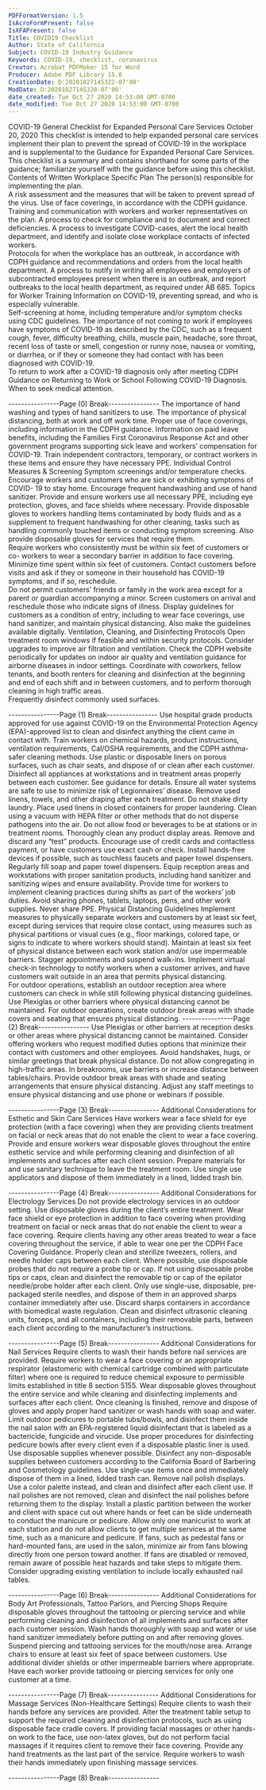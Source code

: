 ```yaml
---
PDFFormatVersion: 1.5
IsAcroFormPresent: false
IsXFAPresent: false
Title: COVID19 Checklist
Author: State of California
Subject: COVID-19 Industry Guidance
Keywords: COVID-19, checklist, coronavirus
Creator: Acrobat PDFMaker 15 for Word
Producer: Adobe PDF Library 15.0
CreationDate: D:20201027145322-07'00'
ModDate: D:20201027145328-07'00'
date_created: Tue Oct 27 2020 14:53:00 GMT-0700
date_modified: Tue Oct 27 2020 14:53:00 GMT-0700
---
```

 
COVID-19 General Checklist 
for Expanded Personal Care Services 
October 20, 2020 
This checklist is intended to help expanded personal care services implement their plan to 
prevent the spread of COVID-19 in the workplace and is supplemental to the Guidance for 
Expanded Personal Care Services. This checklist is a summary and contains shorthand for some 
parts of the guidance; familiarize yourself with the guidance before using this checklist. 
Contents of Written Workplace Specific Plan 
  The person(s) responsible for implementing the plan.  
  A risk assessment and the measures that will be taken to prevent spread of the 
virus. 
  Use of face coverings, in accordance with the CDPH guidance. 
  Training and communication with workers and worker representatives on the 
plan. 
  A process to check for compliance and to document and correct deficiencies. 
  A process to investigate COVID-cases, alert the local health department, and 
identify and isolate close workplace contacts of infected workers.  
  Protocols for when the workplace has an outbreak, in accordance with CDPH 
guidance and recommendations and orders from the local health department. 
  A process to notify in writing all employees and employers of subcontracted 
employees present when there is an outbreak, and report outbreaks to the local 
health department, as required under AB 685. 
Topics for Worker Training 
  Information on COVID-19, preventing spread, and who is especially vulnerable.  
  Self-screening at home, including temperature and/or symptom checks using 
CDC guidelines. 
  The importance of not coming to work if employees have symptoms of COVID-19 
as described by the CDC, such as a frequent cough, fever, difficulty breathing, 
chills, muscle pain, headache, sore throat, recent loss of taste or smell, congestion 
or runny nose, nausea or vomiting, or diarrhea, or if they or someone they had 
contact with has been diagnosed with COVID-19.  
  To return to work after a COVID-19 diagnosis only after meeting CDPH Guidance 
on Returning to Work or School Following COVID-19 Diagnosis. 
  When to seek medical attention. 
 
----------------Page (0) Break----------------
  The importance of hand washing and types of hand sanitizers to use. 
  The importance of physical distancing, both at work and off work time. 
  Proper use of face coverings, including information in the CDPH guidance. 
  Information on paid leave benefits, including the Families First Coronavirus 
Response Act and other government programs supporting sick leave and 
workers’ compensation for COVID-19. 
  Train independent contractors, temporary, or contract workers in these items and 
ensure they have necessary PPE. 
Individual Control Measures & Screening 
  Symptom screenings and/or temperature checks. 
  Encourage workers and customers who are sick or exhibiting symptoms of COVID-
19 to stay home. 
  Encourage frequent handwashing and use of hand sanitizer. 
  Provide and ensure workers use all necessary PPE, including eye protection, 
gloves, and face shields where necessary. 
  Provide disposable gloves to workers handling items contaminated by body fluids 
and as a supplement to frequent handwashing for other cleaning, tasks such as 
handling commonly touched items or conducting symptom screening. Also 
provide disposable gloves for services that require them.  
  Require workers who consistently must be within six feet of customers or co-
workers to wear a secondary barrier in addition to face covering. Minimize time 
spent within six feet of customers. 
  Contact customers before visits and ask if they or someone in their household has 
COVID-19 symptoms, and if so, reschedule.  
  Do not permit customers’ friends or family in the work area except for a parent or 
guardian accompanying a minor. 
  Screen customers on arrival and reschedule those who indicate signs of illness. 
  Display guidelines for customers as a condition of entry, including to wear face 
coverings, use hand sanitizer, and maintain physical distancing. Also make the 
guidelines available digitally. 
Ventilation, Cleaning, and Disinfecting Protocols 
  Open treatment room windows if feasible and within security protocols. 
  Consider upgrades to improve air filtration and ventilation. 
  Check the CDPH website periodically for updates on indoor air quality and 
ventilation guidance for airborne diseases in indoor settings. 
  Coordinate with coworkers, fellow tenants, and booth renters for cleaning and 
disinfection at the beginning and end of each shift and in between customers, 
and to perform thorough cleaning in high traffic areas.  
  Frequently disinfect commonly used surfaces. 
 
----------------Page (1) Break----------------
  Use hospital grade products approved for use against COVID-19 on the 
Environmental Protection Agency (EPA)-approved list to clean and disinfect 
anything the client came in contact with. Train workers on chemical hazards, 
product instructions, ventilation requirements, Cal/OSHA requirements, and the 
CDPH asthma-safer cleaning methods. 
  Use plastic or disposable liners on porous surfaces, such as chair seats, and 
dispose of or clean after each customer. 
  Disinfect all appliances at workstations and in treatment areas properly between 
each customer. See guidance for details. 
  Ensure all water systems are safe to use to minimize risk of Legionnaires’ disease. 
  Remove used linens, towels, and other draping after each treatment. Do not 
shake dirty laundry. Place used linens in closed containers for proper laundering. 
  Clean using a vacuum with HEPA filter or other methods that do not disperse 
pathogens into the air. 
  Do not allow food or beverages to be at stations or in treatment rooms. 
  Thoroughly clean any product display areas. Remove and discard any “test” 
products. 
  Encourage use of credit cards and contactless payment, or have customers use 
exact cash or check. 
  Install hands-free devices if possible, such as touchless faucets and paper towel 
dispensers. Regularly fill soap and paper towel dispensers. 
  Equip reception areas and workstations with proper sanitation products, including 
hand sanitizer and sanitizing wipes and ensure availability. 
  Provide time for workers to implement cleaning practices during shifts as part of 
the workers’ job duties. 
  Avoid sharing phones, tablets, laptops, pens, and other work supplies. Never 
share PPE. 
Physical Distancing Guidelines 
  Implement measures to physically separate workers and customers by at least six 
feet, except during services that require close contact, using measures such as 
physical partitions or visual cues (e.g., floor markings, colored tape, or signs to 
indicate to where workers should stand). 
  Maintain at least six feet of physical distance between each work station and/or 
use impermeable barriers. 
  Stagger appointments and suspend walk-ins. 
  Implement virtual check-in technology to notify workers when a customer arrives, 
and have customers wait outside in an area that permits physical distancing.  
  For outdoor operations, establish an outdoor reception area where customers 
can check in while still following physical distancing guidelines. Use Plexiglas or 
other barriers where physical distancing cannot be maintained. 
  For outdoor operations, create outdoor break areas with shade covers and 
seating that ensures physical distancing. 
----------------Page (2) Break----------------
  Use Plexiglas or other barriers at reception desks or other areas where physical 
distancing cannot be maintained. 
  Consider offering workers who request modified duties options that minimize their 
contact with customers and other employees. 
  Avoid handshakes, hugs, or similar greetings that break physical distance. 
  Do not allow congregating in high-traffic areas. 
  In breakrooms, use barriers or increase distance between tables/chairs. Provide 
outdoor break areas with shade and seating arrangements that ensure physical 
distancing. 
  Adjust any staff meetings to ensure physical distancing and use phone or 
webinars if possible. 
  
----------------Page (3) Break----------------
Additional Considerations for Esthetic and Skin 
Care Services 
  Have workers wear a face shield for eye protection (with a face covering) when 
they are providing clients treatment on facial or neck areas that do not enable 
the client to wear a face covering. 
  Provide and ensure workers wear disposable gloves throughout the entire esthetic 
service and while performing cleaning and disinfection of all implements and 
surfaces after each client session. 
  Prepare materials for and use sanitary technique to leave the treatment room. 
  Use single use applicators and dispose of them immediately in a lined, lidded 
trash bin. 
  
----------------Page (4) Break----------------
Additional Considerations for Electrology Services 
  Do not provide electrology services in an outdoor setting. 
  Use disposable gloves during the client’s entire treatment. Wear face shield or 
eye protection in addition to face covering when providing treatment on facial 
or neck areas that do not enable the client to wear a face covering. 
  Require clients having any other areas treated to wear a face covering 
throughout the service, if able to wear one per the CDPH Face Covering 
Guidance. 
  Properly clean and sterilize tweezers, rollers, and needle holder caps between 
each client. 
  Where possible, use disposable probes that do not require a probe tip or cap. If 
not using disposable probe tips or caps, clean and disinfect the removable tip or 
cap of the epilator needle/probe holder after each client. 
  Only use single-use, disposable, pre-packaged sterile needles, and dispose of 
them in an approved sharps container immediately after use. Discard sharps 
containers in accordance with biomedical waste regulation. 
  Clean and disinfect ultrasonic cleaning units, forceps, and all containers, 
including their removable parts, between each client according to the 
manufacturer’s instructions. 
  
----------------Page (5) Break----------------
Additional Considerations for Nail Services 
  Require clients to wash their hands before nail services are provided. 
  Require workers to wear a face covering or an appropriate respirator 
(elastomeric with chemical cartridge combined with particulate filter) where one 
is required to reduce chemical exposure to permissible limits established in title 8 
section 5155. 
  Wear disposable gloves throughout the entire service and while cleaning and 
disinfecting implements and surfaces after each client. Once cleaning is finished, 
remove and dispose of gloves and apply proper hand sanitizer or wash hands 
with soap and water. 
  Limit outdoor pedicures to portable tubs/bowls, and disinfect them inside the nail 
salon with an EPA-registered liquid disinfectant that is labeled as a bactericide, 
fungicide and virucide. 
  Use proper procedures for disinfecting pedicure bowls after every client even if a 
disposable plastic liner is used. 
  Use disposable supplies whenever possible. Disinfect any non-disposable supplies 
between customers according to the California Board of Barbering and 
Cosmetology guidelines. 
  Use single-use items once and immediately dispose of them in a lined, lidded 
trash can. 
  Remove nail polish displays. Use a color palette instead, and clean and disinfect 
after each client use. If nail polishes are not removed, clean and disinfect the nail 
polishes before returning them to the display. 
  Install a plastic partition between the worker and client with space cut out where 
hands or feet can be slide underneath to conduct the manicure or pedicure. 
  Allow only one manicurist to work at each station and do not allow clients to get 
multiple services at the same time, such as a manicure and pedicure. 
  If fans, such as pedestal fans or hard-mounted fans, are used in the salon, 
minimize air from fans blowing directly from one person toward another. If fans 
are disabled or removed, remain aware of possible heat hazards and take steps 
to mitigate them. 
  Consider upgrading existing ventilation to include locally exhausted nail tables. 
  
----------------Page (6) Break----------------
Additional Considerations for Body Art 
Professionals, Tattoo Parlors, and Piercing Shops 
  Require disposable gloves throughout the tattooing or piercing service and while 
performing cleaning and disinfection of all implements and surfaces after each 
customer session. 
  Wash hands thoroughly with soap and water or use hand sanitizer immediately 
before putting on and after removing gloves. 
  Suspend piercing and tattooing services for the mouth/nose area. 
  Arrange chairs to ensure at least six feet of space between customers. Use 
additional divider shields or other impermeable barriers where appropriate. 
  Have each worker provide tattooing or piercing services for only one customer at 
a time. 
  
----------------Page (7) Break----------------
Additional Considerations for Massage Services 
(Non-Healthcare Settings) 
  Require clients to wash their hands before any services are provided. 
  Alter the treatment table setup to support the required cleaning and disinfection 
protocols, such as using disposable face cradle covers. 
  If providing facial massages or other hands-on work to the face, use non-latex 
gloves, but do not perform facial massages if it requires client to remove their 
face covering. 
  Provide any hand treatments as the last part of the service. 
  Require workers to wash their hands immediately upon finishing massage services. 
 
----------------Page (8) Break----------------
